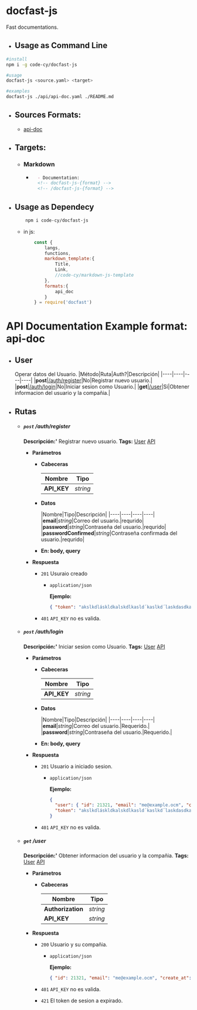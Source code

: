 # docfast-js

Fast documentations.

- ## Usage as Command Line
``` bash
#install
npm i -g code-cy/docfast-js

#usage
docfast-js <source.yaml> <target>

#examples
docfast-js ./api/api-doc.yaml ./README.md

```
- ## Sources Formats:
    - [api-doc](https://github.com/code-cy/docfast-js/blob/master/formats/api-doc.yaml)  

- ## Targets:
    - ### Markdown
        - ```markdown
            - Documentation:
            <!-- docfast-js-{format} -->
            <!-- /docfast-js-{format} -->
            ```
- ## Usage as Dependecy
    ```bash
        npm i code-cy/docfast-js

    ```
    - in js:

        ```js
            const {
                langs,
                functions,
                markdown_template:{
                    Title,
                    Link,
                    //code-cy/markdown-js-template
                },
                formats:{
                    api_doc
                }
            } = require('docfast')
        ```
<!-- docfast-js-api-doc -->
# API Documentation Example format: api-doc

- ## User
   Operar datos del Usuario.
   |Método|Ruta|Auth?|Descripción|
   |----|----|----|----|
   |**post**|[/auth/register](https://github.com/code-cy/docfast-js#post-authregister)|No|Registrar nuevo usuario.|
   |**post**|[/auth/login](https://github.com/code-cy/docfast-js#post-authlogin)|No|Iniciar sesion como Usuario.|
   |**get**|[/user](https://github.com/code-cy/docfast-js#get-user)|Si|Obtener informacion del usuario y la compañia.|


- ## Rutas

   - ##### `post` /auth/register
      **Descripción:'** Registrar nuevo usuario.
      **Tags:** [User](https://github.com/code-cy/docfast-js#user) [API](https://github.com/code-cy/docfast-js#api)

      - **Parámetros**
         

         - **Cabeceras**
            
            |Nombre|Tipo|
            |----|----|
            |**API_KEY**|*string*|

         - **Datos**
            
            |Nombre|Tipo|Descripción|
            |----|----|----|----|
            |**email**|*string*|Correo del usuario.|requrido|
            |**password**|*string*|Contraseña del usuario.|requrido|
            |**passwordConfirmed**|*string*|Contraseña confirmada del usuario.|requrido|

         - **En: body, query**
      - **Respuesta**
         

         - `201` Usuraio creado
            

            - `application/json`
               
               **Ejemplo:**
               ```json
               { "token": "akslkdláskldkalskdlkasld´kaslkd´laskdasdkasjdklñjaksjdkasdjkañsjdlkj" }
               ```
         - `401` `API_KEY` no es valida.
            

   - ##### `post` /auth/login
      **Descripción:'** Iniciar sesion como Usuario.
      **Tags:** [User](https://github.com/code-cy/docfast-js#user) [API](https://github.com/code-cy/docfast-js#api)

      - **Parámetros**
         

         - **Cabeceras**
            
            |Nombre|Tipo|
            |----|----|
            |**API_KEY**|*string*|

         - **Datos**
            
            |Nombre|Tipo|Descripción|
            |----|----|----|----|
            |**email**|*string*|Correo del usuario.|Requerido.|
            |**password**|*string*|Contraseña del usuario.|Requerido.|

         - **En: body, query**
      - **Respuesta**
         

         - `201` Usuario a iniciado sesion.
            

            - `application/json`
               
               **Ejemplo:**
               ```json
               {
                 "user": { "id": 21321, "email": "me@example.ocm", "create_at": "20-254-000" },
                 "token": "akslkdláskldkalskdlkasld´kaslkd´laskdasdkasjdklñjaksjdkasdjkañsjdlkj"
               }
               ```
         - `401` `API_KEY` no es valida.
            

   - ##### `get` /user
      **Descripción:'** Obtener informacion del usuario y la compañia.
      **Tags:** [User](https://github.com/code-cy/docfast-js#user) [API](https://github.com/code-cy/docfast-js#api)

      - **Parámetros**
         

         - **Cabeceras**
            
            |Nombre|Tipo|
            |----|----|
            |**Authorization**|*string*|
            |**API_KEY**|*string*|

      - **Respuesta**
         

         - `200` Usuario y su compañia.
            

            - `application/json`
               
               **Ejemplo:**
               ```json
               { "id": 21321, "email": "me@example.ocm", "create_at": "20-254-000" }
               ```
         - `401` `API_KEY` no es valida.
            

         - `421` El token de sesion a expirado.
            


<!-- /docfast-js-api-doc -->
